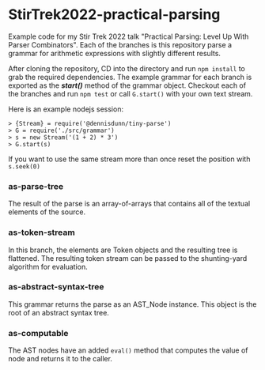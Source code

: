 StirTrek2022-practical-parsing
===

Example code for my Stir Trek 2022 talk "Practical Parsing: Level Up With Parser Combinators". Each of the branches
is this repository parse a grammar for arithmetic expressions with slightly different results.

After cloning the repository, CD into the directory and run ```npm install``` to grab the required dependencies. The example grammar for each branch is exported as the ***start()*** method of the grammar object. Checkout each of the
branches and run ```npm test``` or call ```G.start()``` with your own text stream.

Here is an example nodejs session:

```
> {Stream} = require('@dennisdunn/tiny-parse')
> G = require('./src/grammar')
> s = new Stream('(1 + 2) * 3')
> G.start(s)
```
If you want to use the same stream more than once reset the position with ```s.seek(0)```

### as-parse-tree
The result of the parse is an array-of-arrays that contains all of the textual elements of the source.

### as-token-stream
In this branch, the elements are Token objects and the resulting tree is flattened. The resulting token stream can be passed to the shunting-yard algorithm for evaluation.

### as-abstract-syntax-tree
This grammar returns the parse as an AST_Node instance.
This object is the root of an abstract syntax tree.

### as-computable
The AST nodes have an added ```eval()``` method that computes the value of node and returns it to the caller.  
